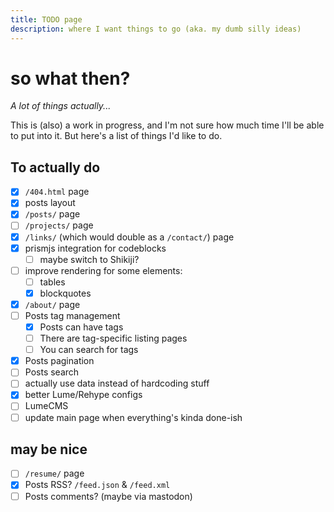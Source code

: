 ```yaml
---
title: TODO page
description: where I want things to go (aka. my dumb silly ideas)
---
```

# so what then?

*A lot of things actually...*

This is (also) a work in progress, and I'm not sure how much time I'll be able to put into it. But here's a list of things I'd like to do.

## To actually do

- [x] `/404.html` page
- [x] posts layout
- [x] `/posts/` page
- [ ] `/projects/` page
- [x] `/links/` (which would double as a `/contact/`) page
- [x] prismjs integration for codeblocks
  - [ ] maybe switch to Shikiji?
- [ ] improve rendering for some elements:
  - [ ] tables
  - [x] blockquotes
- [x] `/about/` page
- [ ] Posts tag management
  - [x] Posts can have tags
  - [ ] There are tag-specific listing pages
  - [ ] You can search for tags
- [x] Posts pagination
- [ ] Posts search
- [ ] actually use data instead of hardcoding stuff
- [x] better Lume/Rehype configs
- [ ] LumeCMS
- [ ] update main page when everything's kinda done-ish

## may be nice
- [ ] `/resume/` page
- [x] Posts RSS? `/feed.json` & `/feed.xml`
- [ ] Posts comments? (maybe via mastodon)
